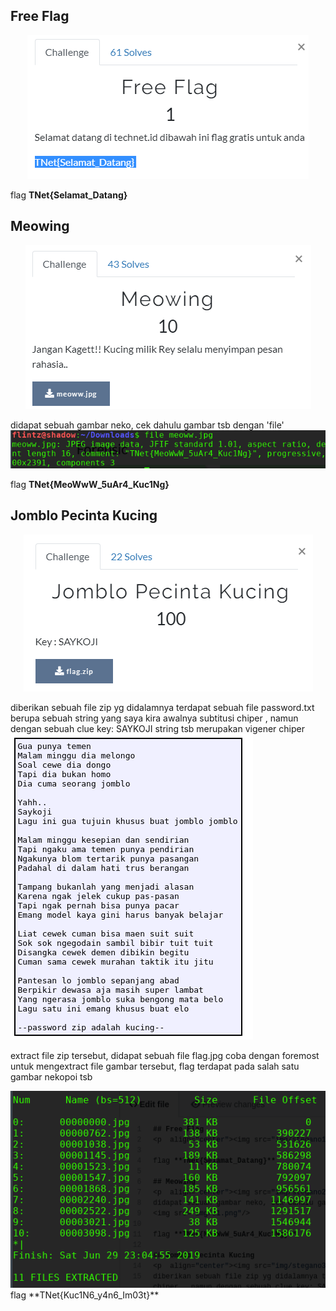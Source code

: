 ## Free Flag
<p  align="center"><img src="img/stegano1.PNG"/></p>

flag **TNet{Selamat_Datang}**

## Meowing
<p  align="center"><img src="img/stegano2.PNG"/></p>
didapat sebuah gambar neko, cek dahulu gambar tsb dengan 'file'
<img src="img/s1.png"/>

flag **TNet{MeoWwW_5uAr4_Kuc1Ng}**

## Jomblo Pecinta Kucing
<p  align="center"><img src="img/stegano3.PNG"/></p>
diberikan sebuah file zip yg didalamnya terdapat sebuah file password.txt berupa sebuah string yang saya kira awalnya subtitusi chiper , namun dengan sebuah clue key: SAYKOJI string tsb merupakan vigener chiper 
<img src="img/s2.png"/>

extract file zip tersebut, didapat sebuah file flag.jpg
coba dengan foremost untuk mengextract file gambar tersebut, flag terdapat pada salah satu gambar nekopoi tsb

<img src="img/s3.png"/>
flag **TNet{Kuc1N6_y4n6_Im03t}**

